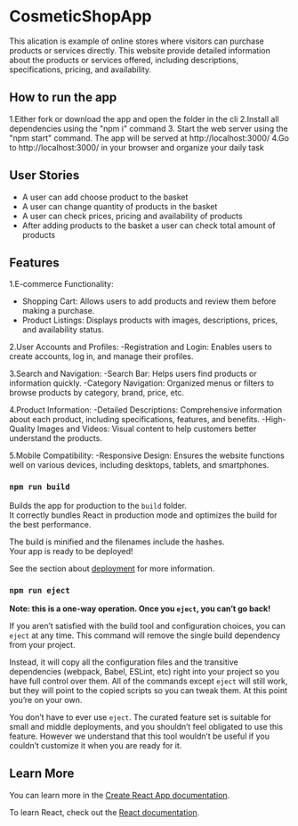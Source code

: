 # CosmeticShopApp
This alication is example of  online stores where visitors can purchase products or services directly. This website provide detailed information about the products or services offered, including descriptions, specifications, pricing, and availability.


## How to run the app
1.Either fork or download the app and open the folder in the cli 
2.Install all dependencies using the "npm i" command 
3. Start the web server using the "npm start" command. The app will be served at http://localhost:3000/ 4.Go to http://localhost:3000/ in your browser and organize your daily task

## User Stories
- A user can add choose product to the basket
- A user can change quantity of products in the basket
- A user can check prices, pricing and availability of products
- After adding products to the basket a user can check total amount of products

## Features
1.E-commerce Functionality:
- Shopping Cart: Allows users to add products and review them before making a purchase.
- Product Listings: Displays products with images, descriptions, prices, and availability status.

2.User Accounts and Profiles:
-Registration and Login: Enables users to create accounts, log in, and manage their profiles.

3.Search and Navigation:
-Search Bar: Helps users find products or information quickly.
-Category Navigation: Organized menus or filters to browse products by category, brand, price, etc.

4.Product Information:
-Detailed Descriptions: Comprehensive information about each product, including specifications, features, and benefits.
-High-Quality Images and Videos: Visual content to help customers better understand the products.

5.Mobile Compatibility:
-Responsive Design: Ensures the website functions well on various devices, including desktops, tablets, and smartphones.


### `npm run build`

Builds the app for production to the `build` folder.\
It correctly bundles React in production mode and optimizes the build for the best performance.

The build is minified and the filenames include the hashes.\
Your app is ready to be deployed!

See the section about [deployment](https://facebook.github.io/create-react-app/docs/deployment) for more information.

### `npm run eject`

**Note: this is a one-way operation. Once you `eject`, you can’t go back!**

If you aren’t satisfied with the build tool and configuration choices, you can `eject` at any time. This command will remove the single build dependency from your project.

Instead, it will copy all the configuration files and the transitive dependencies (webpack, Babel, ESLint, etc) right into your project so you have full control over them. All of the commands except `eject` will still work, but they will point to the copied scripts so you can tweak them. At this point you’re on your own.

You don’t have to ever use `eject`. The curated feature set is suitable for small and middle deployments, and you shouldn’t feel obligated to use this feature. However we understand that this tool wouldn’t be useful if you couldn’t customize it when you are ready for it.

## Learn More

You can learn more in the [Create React App documentation](https://facebook.github.io/create-react-app/docs/getting-started).

To learn React, check out the [React documentation](https://reactjs.org/).

